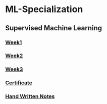 # ML-Specialization

## Supervised Machine Learning

### [Week1](Supervised_Machine_Learning/Week1)
### [Week2](Supervised_Machine_Learning/Week2)
### [Week3](Supervised_Machine_Learning/Week3)

### [Certificate](https://coursera.org/share/a612a2c610efd6391f44569f3a5b9a0f)
### [Hand Written Notes](https://drive.google.com/file/d/1KOLxCUlr_c0tJkI_pMg3l2lCGVJha2BB/view?usp=drive_link)
